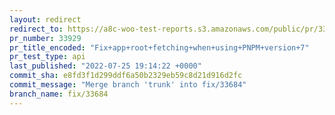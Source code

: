 ```yaml
---
layout: redirect
redirect_to: https://a8c-woo-test-reports.s3.amazonaws.com/public/pr/33929/api/index.html
pr_number: 33929
pr_title_encoded: "Fix+app+root+fetching+when+using+PNPM+version+7"
pr_test_type: api
last_published: "2022-07-25 19:14:22 +0000"
commit_sha: e8fd3f1d299ddf6a50b2329eb59c8d21d916d2fc
commit_message: "Merge branch 'trunk' into fix/33684"
branch_name: fix/33684
---
```

